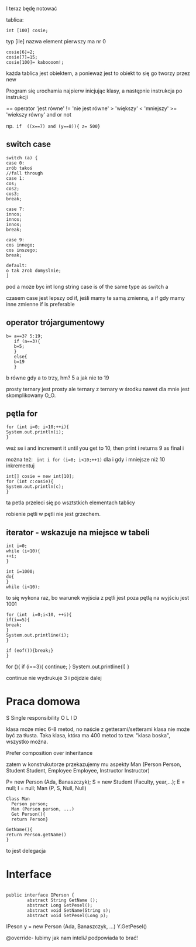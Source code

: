 I teraz będę notować

 tablica:

 `int [100] cosie;`

 typ [ile] nazwa
 element pierwszy ma nr 0

 ```
 cosie[6]=2;
 cosie[7]=15;
 cosie[100]= kaboooom!;
 ```

 każda tablica jest obiektem, a ponieważ jest to obiekt to się go tworzy przez new


Program się urochamia najpierw inicjując klasy,
a następnie instrukcja po instrukcji

== operator 'jest równe'
!= 'nie jest równe'
 \> 'większy'
 < 'mniejszy'
 \>= 'wiekszy równy'
and
or
not

np.` if  ((x==7) and (y==8)){ z= 500}`

## **switch case**
```
switch (a) {
case 0:
zrób takoś
//fall through
case 1:
cos;
cos2;
cos3;
break;

case 7:
innos;
innos;
innos;
break;

case 9:
cos innego;
cos inszego;
break;

default:
o tak zrob domyslnie;
]
```
 pod a moze byc  int long string
 case is of the same type as switch a

 czasem case jest lepszy od if, jeśli mamy te samą zmienną,
 a if gdy mamy inne zmienne if is preferable

## **operator trójargumentowy**
 ```
b= a==3? 5:19;
    if (a==3){
    b=5;
    }
    else{
    b=19
    }
   ```

b równe gdy a to trzy, hm?
5  a jak nie to 19

prosty ternary jest prosty
ale ternary z ternary w środku nawet dla mnie jest skomplikowany
 O_O.

## **pętla for**
```
for (int i=0; i<10;++i){
System.out.println(i);
}
```
weź se i and increment it until you get to 10, then print i
returns 9 as final i

można też:
` int i
for (i=0; i<10;++1)`
dla i  gdy i mniejsze niż 10 inkrementuj

```
int[] cosie = new int[10];
for (int c:cosie){
System.out.println(c);
}
```
ta petla przeleci się po wsztstkich elementach tablicy

robienie pętli w pętli nie jest grzechem.

## **iterator** - wskazuje na miejsce w tabeli

```
int i=0;
while (i<10){
++i;
}
```
```
int i=1000;
do{
}
while (i<10);
```
to się wykona raz, bo warunek wyjścia z pętli jest poza pętlą
na wyjściu jest 1001
```
for (int  i=0;i<10, ++i){
if(i==5){
break;
}
System.out.printline(i);
}
```
```while (true) {
if (eof()){break;}
}
```
for (){
 if (i==3){
continue;
}
System.out.printline(I)
}

continue nie wydrukuje 3 i pójdzie dalej

# **Praca domowa**
 S Single responsibility
 O
 L
 I
 D

  klasa może miec 6-8 metod, no naście z getterami/setterami
  klasa nie może być za tłusta.
Taka klasa, która ma 400 metod to tzw. "klasa boska", wszystko można.

 Prefer composition over inheritance

 zatem w konstrukutorze przekazujemy mu aspekty
 Man (Person Person, Student Student, Employee Employee, Instructor Instructor)

 P= new Person (Ada, Banaszczyk);
 S =  new Student (Faculty, year,...);
 E =  null;
 I =  null;
  Man (P, S, Null, Null)

```
Class Man
  Person person;
  Man (Person person, ...)
  Get Person(){
  return Person}
  ```
  ```
  GetName(){
  return Person.getName()
  }
  ```
  to jest delegacja

# Interface
```

public interface IPerson {
        abstract String GetName ();
        abstract Long GetPesel();
        abstract void SetName(String s);
        abstract void SetPesel(Long p);
```

IPeson y = new Person (Ada, Banaszczyk, ...)
Y.GetPesel()

@override- lubimy jak nam inteliJ podpowiada to brać!




